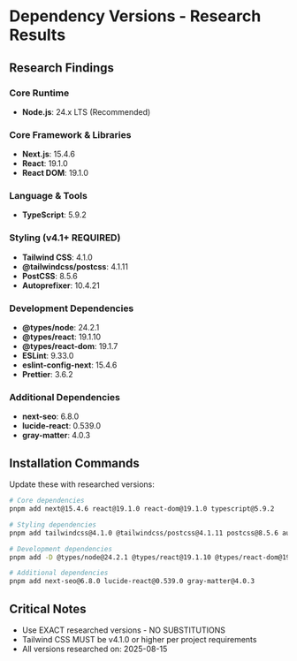 # Dependency Versions - Research Results

## Research Findings

### Core Runtime
- **Node.js**: 24.x LTS (Recommended)

### Core Framework & Libraries
- **Next.js**: 15.4.6
- **React**: 19.1.0
- **React DOM**: 19.1.0

### Language & Tools
- **TypeScript**: 5.9.2

### Styling (v4.1+ REQUIRED)
- **Tailwind CSS**: 4.1.0
- **@tailwindcss/postcss**: 4.1.11
- **PostCSS**: 8.5.6
- **Autoprefixer**: 10.4.21

### Development Dependencies
- **@types/node**: 24.2.1
- **@types/react**: 19.1.10
- **@types/react-dom**: 19.1.7
- **ESLint**: 9.33.0
- **eslint-config-next**: 15.4.6
- **Prettier**: 3.6.2

### Additional Dependencies
- **next-seo**: 6.8.0
- **lucide-react**: 0.539.0
- **gray-matter**: 4.0.3

## Installation Commands
Update these with researched versions:

```bash
# Core dependencies
pnpm add next@15.4.6 react@19.1.0 react-dom@19.1.0 typescript@5.9.2

# Styling dependencies  
pnpm add tailwindcss@4.1.0 @tailwindcss/postcss@4.1.11 postcss@8.5.6 autoprefixer@10.4.21

# Development dependencies
pnpm add -D @types/node@24.2.1 @types/react@19.1.10 @types/react-dom@19.1.7 eslint@9.33.0 eslint-config-next@15.4.6 prettier@3.6.2

# Additional dependencies
pnpm add next-seo@6.8.0 lucide-react@0.539.0 gray-matter@4.0.3
```

## Critical Notes
- Use EXACT researched versions - NO SUBSTITUTIONS
- Tailwind CSS MUST be v4.1.0 or higher per project requirements
- All versions researched on: 2025-08-15